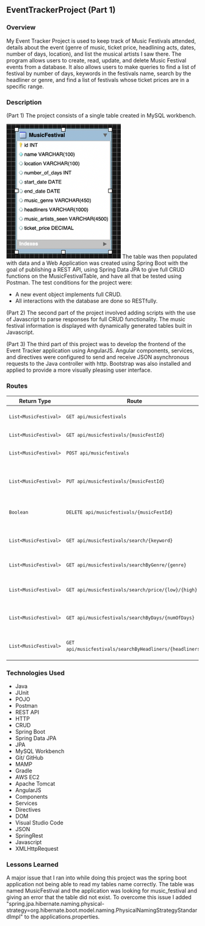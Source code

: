 ## EventTrackerProject (Part 1)
### Overview
My Event Tracker Project is used to keep track of Music Festivals attended, details about the event (genre of music, ticket price, headlining acts, dates, number of days, location), and list the musical artists I saw there. The program allows users to create, read, update, and delete Music Festival events from a database. It also allows users to make queries to find a list of festival by number of days, keywords in the festivals name, search by the headliner or genre, and find a list of festivals whose ticket prices are in a specific range.
### Description
(Part 1)
The project consists of a single table created in MySQL workbench.

<img src="MusicFestivalTable.png" width="300">
The table was then populated with data and a Web Application was created using Spring Boot with the goal of publishing a REST API, using Spring Data JPA to give full CRUD functions on the MusicFestivalTable, and have all that be tested using Postman.
The test conditions for the project were:

  * A new event object implements full CRUD.  
  * All interactions with the database are done so RESTfully.

(Part 2)
The second part of the project involved adding scripts with the use of Javascript to parse responses for full CRUD functionality. The music festival information is displayed with dynamically generated tables built in Javascript.

(Part 3)
The third part of this project was to develop the frontend of the Event Tracker application using AngularJS. Angular components, services, and directives were configured to send and receive JSON asynchronous requests to the Java controller with http. Bootstrap was also installed and applied to provide a more visually pleasing user interface.

### Routes
  | Return Type          | Route                  | Functionality                                                                       |
  |----------------------|------------------------|-------------------------------------------------------------------------------------|
  | `List<MusicFestival>`|`GET api/musicfestivals`                                | Gets all music festivals                            |
  | `List<MusicFestival>`|`GET api/musicfestivals/{musicFestId}`                  | Gets a music festival by id                         |
  | `List<MusicFestival>`|`POST api/musicfestivals`                               | Creates a new music festivals                       |
  | `List<MusicFestival>`|`PUT api/musicfestivals/{musicFestId}`                  | Updates details for an existing music festival by id|
  | `Boolean`            |`DELETE api/musicfestivals/{musicFestId}`               | Replaces an existing music festival  by id          |
  | `List<MusicFestival>`|`GET api/musicfestivals/search/{keyword}`               | Finds music festivals by keyword in its name        |
  | `List<MusicFestival>`|`GET api/musicfestivals/searchByGenre/{genre}`          | Finds music festivals by genre                      |
  | `List<MusicFestival>`|`GET api/musicfestivals/search/price/{low}/{high}`      | Finds music festivals with tickets priced in range  |
  | `List<MusicFestival>`|`GET api/musicfestivals/searchByDays/{numOfDays}`       | Finds music festivals by number of days             |
  | `List<MusicFestival>`|`GET api/musicfestivals/searchByHeadliners/{headliners}`| Finds music festivals by headlining acts            |

### Technologies Used

* Java
* JUnit
* POJO
* Postman
* REST API
* HTTP
* CRUD
* Spring Boot
* Spring Data JPA
* JPA
* MySQL Workbench
* Git/ GitHub
* MAMP
* Gradle
* AWS EC2
* Apache Tomcat
* AngularJS
* Components
* Services
* Directives
* DOM
* Visual Studio Code
* JSON
* SpringRest
* Javascript
* XMLHttpRequest


### Lessons Learned
A major issue that I ran into while doing this project was the spring boot application not being able to read my tables name correctly. The table was named MusicFestival and the application was looking for music_festival and giving an error that the table did not exist. To overcome this issue I added "spring.jpa.hibernate.naming.physical-strategy=org.hibernate.boot.model.naming.PhysicalNamingStrategyStandardImpl" to the applications.properties.
